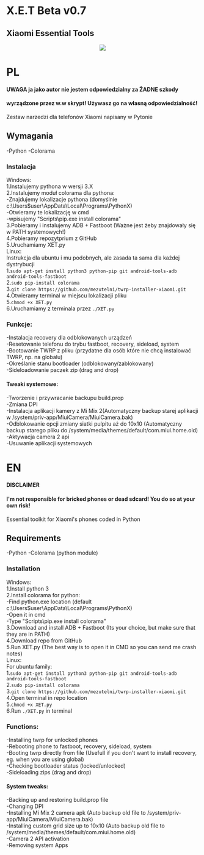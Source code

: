 # X.E.T Beta v0.7
## Xiaomi Essential Tools

<center><img src="https://github.com/mezutelni/twrp-installer-xiaomi/blob/master/xet.png"/></center>

# PL


#### UWAGA ja jako autor nie jestem odpowiedzialny za ŻADNE szkody
#### wyrządzone przez w.w skrypt! Używasz go na własną odpowiedzialność!

Zestaw narzedzi dla telefonów Xiaomi napisany w Pytonie

## Wymagania
-Python
-Colorama

### Instalacja
Windows:<br>
    1.Instalujemy pythona w wersji 3.X<br>
    2.Instalujemy moduł colorama dla pythona:<br>
      -Znajdujemy lokalizacje pythona (domyślnie c:\Users\$user\AppData\Local\Programs\PythonX\)<br>
      -Otwieramy te lokalizację w cmd<br>
      -wpisujemy "Scripts\pip.exe install colorama"<br>
    3.Pobieramy i instalujemy ADB + Fastboot (Ważne jest żeby znajdowały się w PATH systemowych!)<br>
    4.Pobieramy repozytprium z GitHub<br>
    5.Uruchamiamy XET.py<br>
Linux:<br>
    Instrukcja dla ubuntu i mu podobnych, ale zasada ta sama dla każdej dystrybucji<br>
    1.`sudo apt-get install python3 python-pip git android-tools-adb android-tools-fastboot`<br>
    2.`sudo pip-install colorama`<br>
    3.`git clone https://github.com/mezutelni/twrp-installer-xiaomi.git`<br>
    4.Otwieramy terminal w miejscu lokalizacji pliku<br>
    5.`chmod +x XET.py`<br>
    6.Uruchamiamy z terminala przez `./XET.py`<br>

### Funkcje:
-Instalacja recovery dla odblokowanych urządzeń<br>
-Resetowanie telefonu do trybu fastboot, recovery, sideload, system<br>
-Bootowanie TWRP z pliku (przydatne dla osób które nie chcą instalować TWRP, np. na globalu)<br>
-Określanie stanu bootloader (odblokowany/zablokowany)<br>
-Sideloadowanie paczek zip (drag and drop)<br>
#### Tweaki systemowe:
-Tworzenie i przywracanie backupu build.prop<br>
-Zmiana DPI<br>
-Instalacja aplikacji kamery z Mi Mix 2(Automatyczny backup starej aplikacji w /system/priv-app/MiuiCamera/MiuiCamera.bak)<br>
-Odblokowanie opcji zmiany siatki pulpitu aż do 10x10 (Automatyczny backup starego pliku do /system/media/themes/default/com.miui.home.old)<br>
-Aktywacja camera 2 api<br>
-Usuwanie aplikacji systemowych<br>

# EN

#### DISCLAIMER
#### I'm not responsible for bricked phones or dead sdcard! You do so at your own risk!

Essential toolkit for Xiaomi's phones coded in Python

## Requirements
-Python
-Colorama (python module)


### Installation

Windows:<br>
    1.Install python 3<br>
    2.Install colorama for python:<br>
      -Find python.exe location (default c:\Users\$user\AppData\Local\Programs\PythonX\)<br>
      -Open it in cmd<br>
      -Type "Scripts\pip.exe install colorama"<br>
    3.Download and install ADB + Fastboot (Its your choice, but make sure that they are in PATH)<br>
    4.Download repo from GitHub<br>
    5.Run XET.py (The best way is to open it in CMD so you can send me crash notes)<br>
Linux:<br>
    For ubuntu family:<br>
    1.`sudo apt-get install python3 python-pip git android-tools-adb android-tools-fastboot`<br>
    2.`sudo pip-install colorama`<br>
    3.`git clone https://github.com/mezutelni/twrp-installer-xiaomi.git`<br>
    4.Open terminal in repo location<br>
    5.`chmod +x XET.py`<br>
    6.Run `./XET.py` in terminal<br>


### Functions:
-Installing twrp for unlocked phones<br>
-Rebooting phone to fastboot, recovery, sideload, system<br>
-Booting twrp directly from file (Usefull if you don't want to install recovery, eg. when you are using global)<br>
-Checking bootloader status (locked/unlocked)<br>
-Sideloading zips (drag and drop)<br>
#### System tweaks:
-Backing up and restoring build.prop file<br>
-Changing DPI<br>
-Installing Mi Mix 2 camera apk (Auto backup old file to /system/priv-app/MiuiCamera/MiuiCamera.bak)<br>
-Installing custom grid size up to 10x10 (Auto backup old file to /system/media/themes/default/com.miui.home.old)<br>
-Camera 2 API activation<br>
-Removing system Apps<br>